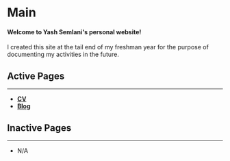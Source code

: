 # Main

#### Welcome to Yash Semlani's personal website!

 I created this site at the tail end of my freshman year for the purpose of documenting my activities in the future.
 
 ## Active Pages
 
 ***
 
 - **[CV](CV.md)**
 - **[Blog](Blog.md)**

## Inactive Pages
***
- N/A